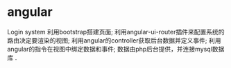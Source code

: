 # angular
Login system
利用bootstrap搭建页面;
利用angular-ui-router插件来配置系统的路由决定要渲染的视图;
利用angular的controller获取后台数据并定义事件;
利用angular的指令在视图中绑定数据和事件;
数据由php后台提供，并连接mysql数据库 .
